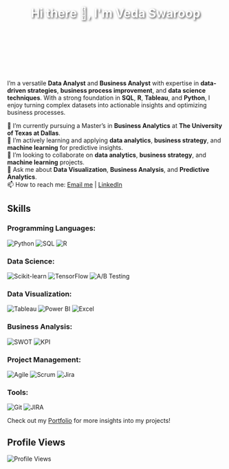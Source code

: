 <div style="background-image: url('https://github.com/Vedv7/Vedv7/blob/main/54dd2a6c17f894e233848e18eaa242d9.jpg'); background-size: cover; background-position: center; height: 300px; display: flex; justify-content: center; align-items: center; color: white; text-shadow: 2px 2px 4px rgba(0, 0, 0, 0.7);">
  <h1>Hi there 👋, I'm Veda Swaroop</h1>
</div>

<p>I’m a versatile <strong>Data Analyst</strong> and <strong>Business Analyst</strong> with expertise in <strong>data-driven strategies</strong>, <strong>business process improvement</strong>, and <strong>data science techniques</strong>. With a strong foundation in <strong>SQL</strong>, <strong>R</strong>, <strong>Tableau</strong>, and <strong>Python</strong>, I enjoy turning complex datasets into actionable insights and optimizing business processes.</p>

🔭 I’m currently pursuing a Master’s in **Business Analytics** at **The University of Texas at Dallas**.  
🌱 I’m actively learning and applying **data analytics**, **business strategy**, and **machine learning** for predictive insights.  
👯 I’m looking to collaborate on **data analytics**, **business strategy**, and **machine learning** projects.  
💬 Ask me about **Data Visualization**, **Business Analysis**, and **Predictive Analytics**.  
📫 How to reach me: [Email me](mailto:dasagrandhi.v@gmail.com) | [LinkedIn](https://www.linkedin.com/in/vedaswaroopdasagrandhi/)

## Skills

### Programming Languages:
![Python](https://img.shields.io/badge/Python-3776AB?style=for-the-badge&logo=python&logoColor=white)
![SQL](https://img.shields.io/badge/SQL-4479A1?style=for-the-badge&logo=postgresql&logoColor=white)
![R](https://img.shields.io/badge/R-276DC3?style=for-the-badge&logo=r&logoColor=white)

### Data Science:
![Scikit-learn](https://img.shields.io/badge/Scikit--learn-F7931E?style=for-the-badge&logo=scikit-learn&logoColor=white)
![TensorFlow](https://img.shields.io/badge/TensorFlow-FF6F00?style=for-the-badge&logo=tensorflow&logoColor=white)
![A/B Testing](https://img.shields.io/badge/A%2FB_Testing-E34F26?style=for-the-badge&logo=testing-library&logoColor=white)

### Data Visualization:
![Tableau](https://img.shields.io/badge/Tableau-E97627?style=for-the-badge&logo=tableau&logoColor=white)
![Power BI](https://img.shields.io/badge/Power_BI-F2C811?style=for-the-badge&logo=power-bi&logoColor=black)
![Excel](https://img.shields.io/badge/Excel-217346?style=for-the-badge&logo=microsoft-excel&logoColor=white)

### Business Analysis:
![SWOT](https://img.shields.io/badge/SWOT-00A9E0?style=for-the-badge&logo=chart-bar&logoColor=white)
![KPI](https://img.shields.io/badge/KPI-0052CC?style=for-the-badge&logo=bar-chart&logoColor=white)

### Project Management:
![Agile](https://img.shields.io/badge/Agile-0A66C2?style=for-the-badge&logo=agile&logoColor=white)
![Scrum](https://img.shields.io/badge/Scrum-6DB33F?style=for-the-badge&logo=scrum&logoColor=white)
![Jira](https://img.shields.io/badge/Jira-0052CC?style=for-the-badge&logo=jira&logoColor=white)

### Tools:
![Git](https://img.shields.io/badge/Git-F05032?style=for-the-badge&logo=git&logoColor=white)
![JIRA](https://img.shields.io/badge/JIRA-0052CC?style=for-the-badge&logo=jira&logoColor=white)

Check out my [Portfolio](https://datascienceportfol.io/VedaSwaroop) for more insights into my projects!

## Profile Views
![Profile Views](https://komarev.com/ghpvc/?username=Vedv7&color=blue)


